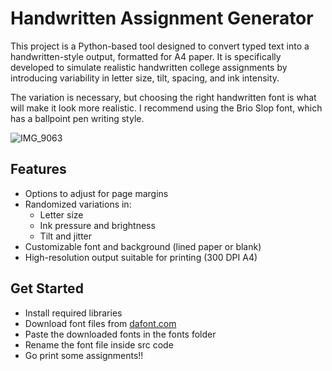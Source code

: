 # Handwritten Assignment Generator

This project is a Python-based tool designed to convert typed text into a handwritten-style output, formatted for A4 paper. It is specifically developed to simulate realistic handwritten college assignments by introducing variability in letter size, tilt, spacing, and ink intensity.

The variation is necessary, but choosing the right handwritten font is what will make it look more realistic. I recommend using the Brio Slop font, which has a ballpoint pen writing style.

![IMG_9063](https://github.com/user-attachments/assets/83161eb2-e056-4dfe-bc87-35f0a00c3f62)

## Features

- Options to adjust for page margins
- Randomized variations in:
  - Letter size
  - Ink pressure and brightness
  - Tilt and jitter
- Customizable font and background (lined paper or blank)
- High-resolution output suitable for printing (300 DPI A4)

## Get Started

- Install required libraries
- Download font files from [dafont.com]((https://www.dafont.com/biro-script.font))
- Paste the downloaded fonts in the fonts folder
- Rename the font file inside src code
- Go print some assignments!!


